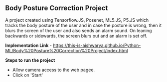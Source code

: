 ## Body Posture Correction Project

A project created using Tensorflow.JS, Posenet, ML5.JS, P5.JS which tracks the body posture of the user and in case the posture is wrong, then it blurs the screen of the user and also sends an alarm sound.
On leaning backwards or sidewards, the screen blurs out and an alarm is set off.

**Implementation Link** - https://this-is-aishwarya.github.io/Python-ML/Body%20Posture%20Correction%20Project/index.html

**Steps to run the project** 
- Allow camera access to the web pagee.
- Click on 'Start'

